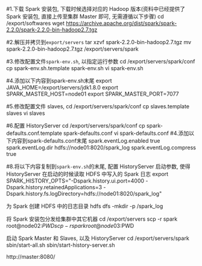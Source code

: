 #1.下载 Spark 安装包, 下载时候选择对应的 Hadoop 版本(资料中已经提供了 Spark 安装包, 直接上传至集群 Master 即可, 无需遵循以下步骤)
cd /export/softwares
wget https://archive.apache.org/dist/spark/spark-2.2.0/spark-2.2.0-bin-hadoop2.7.tgz

#2.解压并拷贝到`export/servers`
tar xzvf spark-2.2.0-bin-hadoop2.7.tgz
mv spark-2.2.0-bin-hadoop2.7.tgz /export/servers/spark

#3.修改配置文件`spark-env.sh`, 以指定运行参数
cd /export/servers/spark/conf
cp spark-env.sh.template spark-env.sh
vi spark-env.sh

#4.添加以下内容到spark-env.sh末尾
export JAVA_HOME=/export/servers/jdk1.8.0
export SPARK_MASTER_HOST=node01
export SPARK_MASTER_PORT=7077

#5.修改配置文件 slaves,
cd /export/servers/spark/conf
cp slaves.template slaves
vi slaves

#6.配置 HistoryServer
cd /export/servers/spark/conf
cp spark-defaults.conf.template spark-defaults.conf
vi spark-defaults.conf
#4.添加以下内容到spark-defaults.conf末尾
spark.eventLog.enabled  true
spark.eventLog.dir      hdfs://node01:8020/spark_log
spark.eventLog.compress true

#8.将以下内容复制到`spark-env.sh`的末尾, 配置 HistoryServer 启动参数, 使得 HistoryServer 在启动的时候读取 HDFS 中写入的 Spark 日志
export SPARK_HISTORY_OPTS="-Dspark.history.ui.port=4000 -Dspark.history.retainedApplications=3 -Dspark.history.fs.logDirectory=hdfs://node01:8020/spark_log"


为 Spark 创建 HDFS 中的日志目录
hdfs dfs -mkdir -p /spark_log

将 Spark 安装包分发给集群中其它机器
cd /export/servers
scp -r spark root@node02:$PWD
scp -r spark root@node03:$PWD

启动 Spark Master 和 Slaves, 以及 HistoryServer
cd /export/servers/spark
sbin/start-all.sh
sbin/start-history-server.sh

http://master:8080/